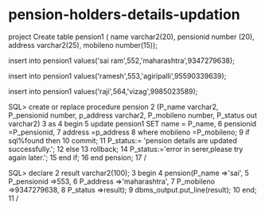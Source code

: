 # pension-holders-details-updation
project
Create table pension1 (
          name varchar2(20), 
          pensionid number (20),
          address varchar2(25),
          mobileno number(15));


insert into pension1 values('sai ram',552,'maharashtra',9347279638);

insert into pension1 values('ramesh',553,'agiripalli',95590339639);

insert into pension1 values('raji',564,'vizag',9985023589);





SQL> create or replace procedure pension
  2  (P_name varchar2,
            P_pensionid number,
            p_address varchar2,
            P_mobileno number,
            P_status  out varchar2)
  3  as
  4  begin
  5  update pension1 SET name = P_name,
  6        pensionid          =P_pensionid,
  7        address            =p_address
  8  where mobileno           =P_mobileno;
  9  if sql%found then
 10  commit;
 11  P_status:= 'pension details are updated successfully.';
 12  else
 13  rollback;
 14  P_status:='error in serer,please try again later.';
 15  end if;
 16  end pension;
 17  /
 

SQL> declare
  2  result varchar2(100);
  3  begin
  4  pension(P_name      =>'sai',
  5  P_pensionid         =>553,
  6  P_address           =>'maharashtra',
  7  P_mobileno          =>9347279638,
  8  P_status            =>result);
  9  dbms_output.put_line(result);
 10  end;
 11  /
